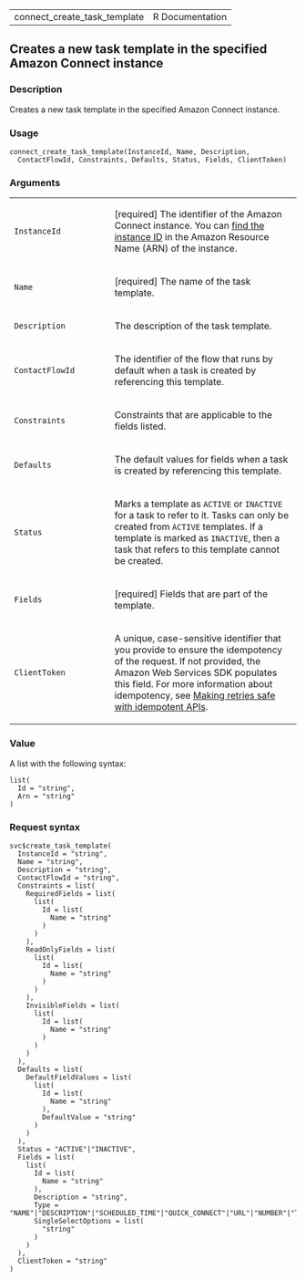 <table style="width: 100%;">
<tbody>
<tr class="odd">
<td>connect_create_task_template</td>
<td style="text-align: right;">R Documentation</td>
</tr>
</tbody>
</table>

## Creates a new task template in the specified Amazon Connect instance

### Description

Creates a new task template in the specified Amazon Connect instance.

### Usage

    connect_create_task_template(InstanceId, Name, Description,
      ContactFlowId, Constraints, Defaults, Status, Fields, ClientToken)

### Arguments

<table>
<colgroup>
<col style="width: 35%" />
<col style="width: 65%" />
</colgroup>
<tbody>
<tr class="odd">
<td><code
id="connect_create_task_template_:_InstanceId">InstanceId</code></td>
<td><p>[required] The identifier of the Amazon Connect instance. You can
<a
href="https://docs.aws.amazon.com/connect/latest/adminguide/find-instance-arn.html">find
the instance ID</a> in the Amazon Resource Name (ARN) of the
instance.</p></td>
</tr>
<tr class="even">
<td><code id="connect_create_task_template_:_Name">Name</code></td>
<td><p>[required] The name of the task template.</p></td>
</tr>
<tr class="odd">
<td><code
id="connect_create_task_template_:_Description">Description</code></td>
<td><p>The description of the task template.</p></td>
</tr>
<tr class="even">
<td><code
id="connect_create_task_template_:_ContactFlowId">ContactFlowId</code></td>
<td><p>The identifier of the flow that runs by default when a task is
created by referencing this template.</p></td>
</tr>
<tr class="odd">
<td><code
id="connect_create_task_template_:_Constraints">Constraints</code></td>
<td><p>Constraints that are applicable to the fields listed.</p></td>
</tr>
<tr class="even">
<td><code
id="connect_create_task_template_:_Defaults">Defaults</code></td>
<td><p>The default values for fields when a task is created by
referencing this template.</p></td>
</tr>
<tr class="odd">
<td><code id="connect_create_task_template_:_Status">Status</code></td>
<td><p>Marks a template as <code>ACTIVE</code> or <code>INACTIVE</code>
for a task to refer to it. Tasks can only be created from
<code>ACTIVE</code> templates. If a template is marked as
<code>INACTIVE</code>, then a task that refers to this template cannot
be created.</p></td>
</tr>
<tr class="even">
<td><code id="connect_create_task_template_:_Fields">Fields</code></td>
<td><p>[required] Fields that are part of the template.</p></td>
</tr>
<tr class="odd">
<td><code
id="connect_create_task_template_:_ClientToken">ClientToken</code></td>
<td><p>A unique, case-sensitive identifier that you provide to ensure
the idempotency of the request. If not provided, the Amazon Web Services
SDK populates this field. For more information about idempotency, see <a
href="https://aws.amazon.com/builders-library/making-retries-safe-with-idempotent-APIs/">Making
retries safe with idempotent APIs</a>.</p></td>
</tr>
</tbody>
</table>

### Value

A list with the following syntax:

    list(
      Id = "string",
      Arn = "string"
    )

### Request syntax

    svc$create_task_template(
      InstanceId = "string",
      Name = "string",
      Description = "string",
      ContactFlowId = "string",
      Constraints = list(
        RequiredFields = list(
          list(
            Id = list(
              Name = "string"
            )
          )
        ),
        ReadOnlyFields = list(
          list(
            Id = list(
              Name = "string"
            )
          )
        ),
        InvisibleFields = list(
          list(
            Id = list(
              Name = "string"
            )
          )
        )
      ),
      Defaults = list(
        DefaultFieldValues = list(
          list(
            Id = list(
              Name = "string"
            ),
            DefaultValue = "string"
          )
        )
      ),
      Status = "ACTIVE"|"INACTIVE",
      Fields = list(
        list(
          Id = list(
            Name = "string"
          ),
          Description = "string",
          Type = "NAME"|"DESCRIPTION"|"SCHEDULED_TIME"|"QUICK_CONNECT"|"URL"|"NUMBER"|"TEXT"|"TEXT_AREA"|"DATE_TIME"|"BOOLEAN"|"SINGLE_SELECT"|"EMAIL",
          SingleSelectOptions = list(
            "string"
          )
        )
      ),
      ClientToken = "string"
    )
